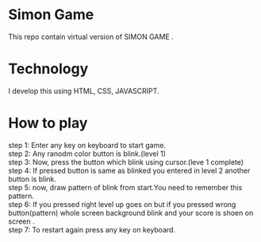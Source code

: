 # Simon Game
This repo contain virtual version of SIMON GAME .

# Technology 
I develop this using HTML, CSS, JAVASCRIPT.

# How to play
step 1: Enter any key on keyboard to start game.<br>
step 2: Any ranodm color button is blink.(level 1)<br>
step 3: Now, press the button which blink using cursor.(leve 1 complete)<br>
step 4: If pressed button is same as blinked you entered in level 2 another button is blink.<br>
step 5: now, draw pattern of blink from start.You need to remember this pattern.<br>
step 6: If you pressed right level up goes on but if you pressed wrong button(pattern) whole screen background blink and your score is shoen on screen .<br>
step 7: To restart again press any key on keyboard. <br>
